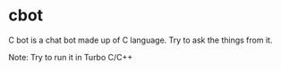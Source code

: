 # cbot

C bot is a chat bot made up of C language. Try to ask the things from it.

Note: Try to run it in Turbo C/C++
